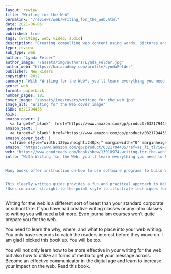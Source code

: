 ```yaml
---
layout: review
title: "Writing for the Web"
permalink: "/reviews/web/writing_for_the_web.html"
date: 2021-06-06
updated: 
published: true
tags: [writing, web, video, audio]
description: "Creating compelling web content using words, pictures and sound"
type: review
sub_type: web
author: "Lynda Felder"
author_image: "/assets/img/authors/Lynda_Felder.jpg"
author_web: "https://hatacademy.com/profile/LyndaFelder"
publisher: New Riders
copyright: 2012
summary: "With *Writing for the Web*, you'll learn everything you need to know to create effective Web content using words, pictures, and sound."
genre: web
format: paperback
number_pages: 181
cover_image: "/assets/img/covers/writing_for_the_web.jpg"
image_alt: "Writing for the Web cover image"
ISBN: 0321794435
ASIN: 
amazon_cover: |
  <a target="_blank"  href="https://www.amazon.com/gp/product/0321794435/ref=as_li_tl?ie=UTF8&camp=1789&creative=9325&creativeASIN=0321794435&linkCode=as2&tag=floridan21-20&linkId=54abae718188314e75cf5a09d88b40fc"><img border="0" src="//ws-na.amazon-adsystem.com/widgets/q?_encoding=UTF8&MarketPlace=US&ASIN=0321794435&ServiceVersion=20070822&ID=AsinImage&WS=1&Format=_SL250_&tag=floridan21-20" ></a>
amazon_text: |
  <a target="_blank" href="https://www.amazon.com/gp/product/0321794435/ref=as_li_tl?ie=UTF8&camp=1789&creative=9325&creativeASIN=0321794435&linkCode=as2&tag=floridan21-20&linkId=f8298d59b3aabfd2f87d99eae9e9ead4">Writing for the Web: Creating Compelling Web Content Using Words, Pictures, and Sound</a>
amazon_cover_text: |
  <iframe style="width:120px;height:240px;" marginwidth="0" marginheight="0" scrolling="no" frameborder="0" src="//ws-na.amazon-adsystem.com/widgets/q?ServiceVersion=20070822&OneJS=1&Operation=GetAdHtml&MarketPlace=US&source=ac&ref=tf_til&ad_type=product_link&tracking_id=floridan21-20&marketplace=amazon&amp;region=US&placement=0321794435&asins=0321794435&linkId=69f6712f32cceaaab9a3eabb4d493880&show_border=false&link_opens_in_new_window=false&price_color=333333&title_color=0066c0&bg_color=ffffff"></iframe>
amazon: "https://www.amazon.com/gp/product/0321794435/ref=as_li_tl?ie=UTF8&tag=floridan21-20&camp=1789&creative=9325&linkCode=as2&creativeASIN=0321794435&linkId=421714af71bd03c68c7586961133c7da"
web: "https://www.goodreads.com/book/show/13018974-writing-for-the-web"
intro: "With Writing for the Web, you'll learn everything you need to know to create effective Web content using words, pictures, and sound. Follow along as instructor and writer Lynda Felder combines easy-to-follow guidelines with photographs, lists, and tables to illustrate the key concepts behind writing nonlinear, interactive stories; creating succinct and clear copy; and working compelling images, motion graphics, and sound into your content.


Many books offer instruction on how to use software programs to build Web sites, podcasts, and illustrations. But only Writing for the Web explains when and why an author might choose an illustration over a photograph, motion graphics over text, or a slice of Beethoven's Fifth over the sound of a bubbling brook. Focusing on storytelling techniques that work best for digital media, this book describes the essential skills and tools in a Web author's toolbox, including a thorough understanding of grammar and style, a critical eye for photography, and an ear for just the right sound byte for a podcast.


This clearly written guide provides a fun and practical approach to Web writing that busy students and writers will be eager to learn and explore.
*Uses concise, straight-to-the-point style to illustrate techniques for writing sharp and focused Web copy, coupled with compelling visuals and sound *Focuses on writing practices and guidelines, with exercises and prompts developed and tested by the author *Features clear design, with plenty of pictures and visual elements, and a friendly and knowledgeable voice"
---
```


Writing for the web is a different sort of beast than your standard corporate or school fare. If you have had creative writing classes or any intro classes to writing you will need a bit more. Even journalism courses won't quite prepare you for the web.

You need to learn the why, where, and what to place into your web writing. You only have seconds to catch the readers interest before they move on. I am glad I picked this book up. You will be too.

You will not only learn how to be more effective in your writing for the web but also how to utilize all forms of media to get your message across. Become an effective communicator in the digital age and learn to increase your impact on the web. Read this book.

